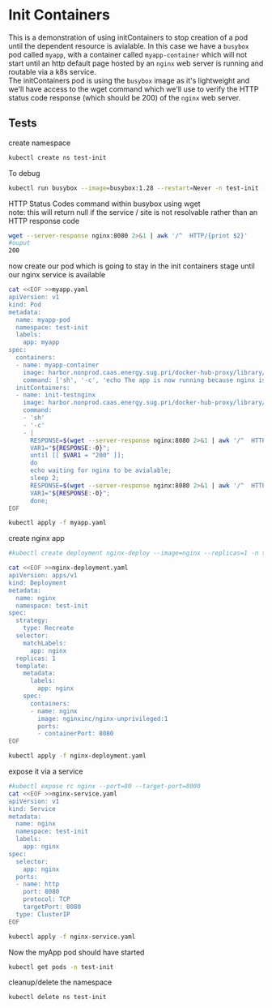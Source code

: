 # Init Containers
This is a demonstration of using initContainers to stop creation of a pod until the dependent resource is avialable. In this case we have a `busybox` pod called `myapp`, with a container called `myapp-container` which will not start until an http default page hosted by an `nginx` web server is running and routable via a k8s service. <br />
The initContainers pod is using the `busybox` image as it's lightweight and we'll have access to the wget command which we'll use to verify the HTTP status code response (which should be 200) of the `nginx` web server.

## Tests
create namespace
```sh
kubectl create ns test-init
```

To debug 
```sh
kubectl run busybox --image=busybox:1.28 --restart=Never -n test-init --command sleep 3600 -
```

HTTP Status Codes command within busybox using wget <br />
note: this will return null if the service / site is not resolvable rather than an HTTP response code
```sh
wget --server-response nginx:8080 2>&1 | awk '/^  HTTP/{print $2}'
#ouput
200
```

now create our pod which is going to stay in the init containers stage until our nginx service is available
```sh
cat <<EOF >>myapp.yaml
apiVersion: v1
kind: Pod
metadata:
  name: myapp-pod
  namespace: test-init
  labels:
    app: myapp
spec:
  containers:
  - name: myapp-container
    image: harbor.nonprod.caas.energy.sug.pri/docker-hub-proxy/library/busybox:1.28
    command: ['sh', '-c', 'echo The app is now running because nginx is available! && sleep 3600']
  initContainers:
  - name: init-testnginx
    image: harbor.nonprod.caas.energy.sug.pri/docker-hub-proxy/library/busybox:1.28
    command:
    - 'sh'
    - '-c'
    - |
      RESPONSE=$(wget --server-response nginx:8080 2>&1 | awk '/^  HTTP/{print $2}');
      VAR1="${RESPONSE:-0}";
      until [[ $VAR1 = "200" ]];
      do
      echo waiting for nginx to be avialable;
      sleep 2;
      RESPONSE=$(wget --server-response nginx:8080 2>&1 | awk '/^  HTTP/{print $2}');
      VAR1="${RESPONSE:-0}";
      done;
EOF

kubectl apply -f myapp.yaml
```

create nginx app
```sh
#kubectl create deployment nginx-deploy --image=nginx --replicas=1 -n test-init

cat <<EOF >>nginx-deployment.yaml
apiVersion: apps/v1
kind: Deployment
metadata:
  name: nginx
  namespace: test-init
spec:
  strategy:
    type: Recreate
  selector:
    matchLabels:
      app: nginx
  replicas: 1
  template: 
    metadata:
      labels:
        app: nginx
    spec:
      containers:
      - name: nginx
        image: nginxinc/nginx-unprivileged:1
        ports:
        - containerPort: 8080
EOF

kubectl apply -f nginx-deployment.yaml
```

expose it via a service
```sh
#kubectl expose rc nginx --port=80 --target-port=8000
cat <<EOF >>nginx-service.yaml
apiVersion: v1
kind: Service
metadata:
  name: nginx
  namespace: test-init
  labels:
    app: nginx
spec:
  selector:    
    app: nginx
  ports:
  - name: http
    port: 8080
    protocol: TCP
    targetPort: 8080
  type: ClusterIP
EOF

kubectl apply -f nginx-service.yaml
```

Now the myApp pod should have started
```sh
kubectl get pods -n test-init
```

cleanup/delete the namespace
```sh
kubectl delete ns test-init
```
